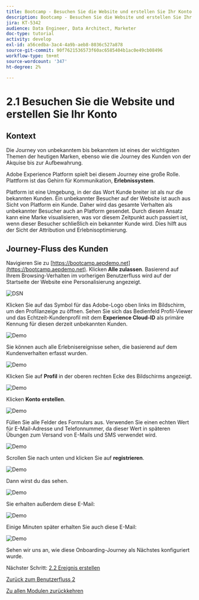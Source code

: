 ```yaml
---
title: Bootcamp - Besuchen Sie die Website und erstellen Sie Ihr Konto
description: Bootcamp - Besuchen Sie die Website und erstellen Sie Ihr Konto
jira: KT-5342
audience: Data Engineer, Data Architect, Marketer
doc-type: tutorial
activity: develop
exl-id: a56cedba-3ac4-4a9b-aeb8-8036c527a878
source-git-commit: 90f7621536573f60ac6585404b1ac0e49cb08496
workflow-type: tm+mt
source-wordcount: '347'
ht-degree: 2%

---
```


# 2.1 Besuchen Sie die Website und erstellen Sie Ihr Konto

## Kontext

Die Journey von unbekanntem bis bekanntem ist eines der wichtigsten Themen der heutigen Marken, ebenso wie die Journey des Kunden von der Akquise bis zur Aufbewahrung.

Adobe Experience Platform spielt bei diesem Journey eine große Rolle. Plattform ist das Gehirn für Kommunikation, **Erlebnissystem**.

Platform ist eine Umgebung, in der das Wort Kunde breiter ist als nur die bekannten Kunden. Ein unbekannter Besucher auf der Website ist auch aus Sicht von Platform ein Kunde. Daher wird das gesamte Verhalten als unbekannter Besucher auch an Platform gesendet. Durch diesen Ansatz kann eine Marke visualisieren, was vor diesem Zeitpunkt auch passiert ist, wenn dieser Besucher schließlich ein bekannter Kunde wird. Dies hilft aus der Sicht der Attribution und Erlebnisoptimierung.

## Journey-Fluss des Kunden

Navigieren Sie zu [https://bootcamp.aepdemo.net](https://bootcamp.aepdemo.net). Klicken **Alle zulassen**. Basierend auf Ihrem Browsing-Verhalten im vorherigen Benutzerfluss wird auf der Startseite der Website eine Personalisierung angezeigt.

![DSN](./images/web8.png)

Klicken Sie auf das Symbol für das Adobe-Logo oben links im Bildschirm, um den Profilanzeige zu öffnen. Sehen Sie sich das Bedienfeld Profil-Viewer und das Echtzeit-Kundenprofil mit dem **Experience Cloud-ID** als primäre Kennung für diesen derzeit unbekannten Kunden.

![Demo](./images/pv1.png)

Sie können auch alle Erlebnisereignisse sehen, die basierend auf dem Kundenverhalten erfasst wurden.

![Demo](./images/pv3.png)

Klicken Sie auf **Profil** in der oberen rechten Ecke des Bildschirms angezeigt.

![Demo](./images/pv4.png)

Klicken **Konto erstellen**.

![Demo](./images/pv5.png)

Füllen Sie alle Felder des Formulars aus. Verwenden Sie einen echten Wert für E-Mail-Adresse und Telefonnummer, da dieser Wert in späteren Übungen zum Versand von E-Mails und SMS verwendet wird.

![Demo](./images/pv7.png)

Scrollen Sie nach unten und klicken Sie auf **registrieren**.

![Demo](./images/pv8.png)

Dann wirst du das sehen.

![Demo](./images/pv9.png)

Sie erhalten außerdem diese E-Mail:

![Demo](./images/pv10.png)

Einige Minuten später erhalten Sie auch diese E-Mail:

![Demo](./images/pv11.png)

Sehen wir uns an, wie diese Onboarding-Journey als Nächstes konfiguriert wurde.

Nächster Schritt: [2.2 Ereignis erstellen](./ex2.md)

[Zurück zum Benutzerfluss 2](./uc2.md)

[Zu allen Modulen zurückkehren](../../overview.md)
